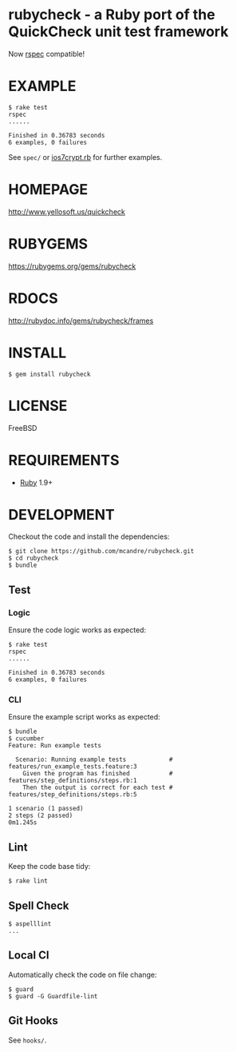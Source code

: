 # rubycheck - a Ruby port of the QuickCheck unit test framework

Now [rspec](http://rspec.info/) compatible!

# EXAMPLE

```
$ rake test
rspec
......

Finished in 0.36783 seconds
6 examples, 0 failures
```

See `spec/` or [ios7crypt.rb](https://github.com/mcandre/ios7crypt/blob/master/ruby/ios7crypt.rb) for further examples.

# HOMEPAGE

http://www.yellosoft.us/quickcheck

# RUBYGEMS

https://rubygems.org/gems/rubycheck

# RDOCS

http://rubydoc.info/gems/rubycheck/frames

# INSTALL

```
$ gem install rubycheck
```

# LICENSE

FreeBSD

# REQUIREMENTS

* [Ruby](https://www.ruby-lang.org/) 1.9+

# DEVELOPMENT

Checkout the code and install the dependencies:

```
$ git clone https://github.com/mcandre/rubycheck.git
$ cd rubycheck
$ bundle
```

## Test

### Logic

Ensure the code logic works as expected:

```
$ rake test
rspec
......

Finished in 0.36783 seconds
6 examples, 0 failures
```

### CLI

Ensure the example script works as expected:

```
$ bundle
$ cucumber
Feature: Run example tests

  Scenario: Running example tests            # features/run_example_tests.feature:3
    Given the program has finished           # features/step_definitions/steps.rb:1
    Then the output is correct for each test # features/step_definitions/steps.rb:5

1 scenario (1 passed)
2 steps (2 passed)
0m1.245s
```

## Lint

Keep the code base tidy:

```
$ rake lint
```

## Spell Check

```
$ aspelllint
...
```

## Local CI

Automatically check the code on file change:

```
$ guard
$ guard -G Guardfile-lint
```

## Git Hooks

See `hooks/`.
